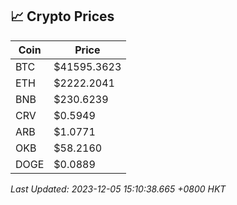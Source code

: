## 📈 Crypto Prices

| Coin | Price |
| ---- | ----- |
| BTC | $41595.3623 |
| ETH | $2222.2041 |
| BNB | $230.6239 |
| CRV | $0.5949 |
| ARB | $1.0771 |
| OKB | $58.2160 |
| DOGE | $0.0889 |

_Last Updated: 2023-12-05 15:10:38.665 +0800 HKT_
